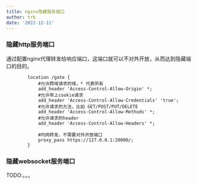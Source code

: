 ```yaml
---
title: nginx隐藏服务端口
author: trb
date: '2022-12-11'
---
```


### 隐藏http服务端口
通过配置nginx代理转发给响应端口，这端口就可以不对外开放，从而达到隐藏端口的目的。

```nginx
        location /gate {
            #允许跨域请求的域，* 代表所有
            add_header 'Access-Control-Allow-Origin' *;
            #允许带上cookie请求
            add_header 'Access-Control-Allow-Credentials' 'true';
            #允许请求的方法，比如 GET/POST/PUT/DELETE
            add_header 'Access-Control-Allow-Methods' *;
            #允许请求的header
            add_header 'Access-Control-Allow-Headers' *;

			#内网转发，不需要对外开放端口
            proxy_pass https://127.0.0.1:20000/;
        }
```

### 隐藏websocket服务端口
TODO:。。。

